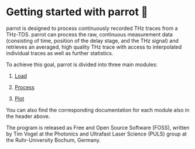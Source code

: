 # Getting started with parrot :parrot:

parrot is designed to process continuously recorded THz traces from a THz-TDS.
parrot can process the raw, continuous measurement data (consisting of time, position of the delay stage, and the THz
signal) and retrieves an averaged, high quality THz trace with access to interpolated individual traces as well as
further
statistics.

To achieve this goal, parrot is divided into three main modules:

1. [Load](./load.md)

2. [Process](./process.md)

3. [Plot](./plot.md)

You can also find the corresponding documentation for each module also in the header above.

The program is released as Free and Open Source Software (FOSS), written by Tim Vogel at the Photonics and Ultrafast
Laser Science (PULS) group at the Ruhr-University Bochum, Germany.